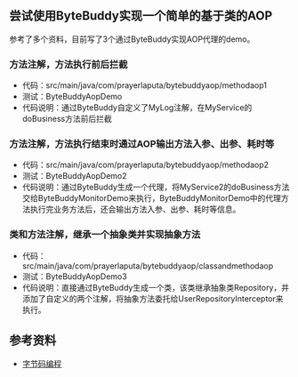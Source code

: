 ## 尝试使用ByteBuddy实现一个简单的基于类的AOP  

参考了多个资料，目前写了3个通过ByteBuddy实现AOP代理的demo。

### 方法注解，方法执行前后拦截  
- 代码：src/main/java/com/prayerlaputa/bytebuddyaop/methodaop1
- 测试：ByteBuddyAopDemo
- 代码说明：通过ByteBuddy自定义了MyLog注解，在MyService的doBusiness方法前后拦截

### 方法注解，方法执行结束时通过AOP输出方法入参、出参、耗时等  
- 代码：src/main/java/com/prayerlaputa/bytebuddyaop/methodaop2
- 测试：ByteBuddyAopDemo2
- 代码说明：通过ByteBuddy生成一个代理，将MyService2的doBusiness方法交给ByteBuddyMonitorDemo来执行，ByteBuddyMonitorDemo中的代理方法执行完业务方法后，还会输出方法入参、出参、耗时等信息。
 
### 类和方法注解，继承一个抽象类并实现抽象方法  
- 代码：src/main/java/com/prayerlaputa/bytebuddyaop/classandmethodaop
- 测试：ByteBuddyAopDemo3
- 代码说明：直接通过ByteBuddy生成一个类，该类继承抽象类Repository，并添加了自定义的两个注解，将抽象方法委托给UserRepositoryInterceptor来执行。


## 参考资料
- [字节码编程](https://bugstack.cn/itstack/itstack-demo-bytecode.html)